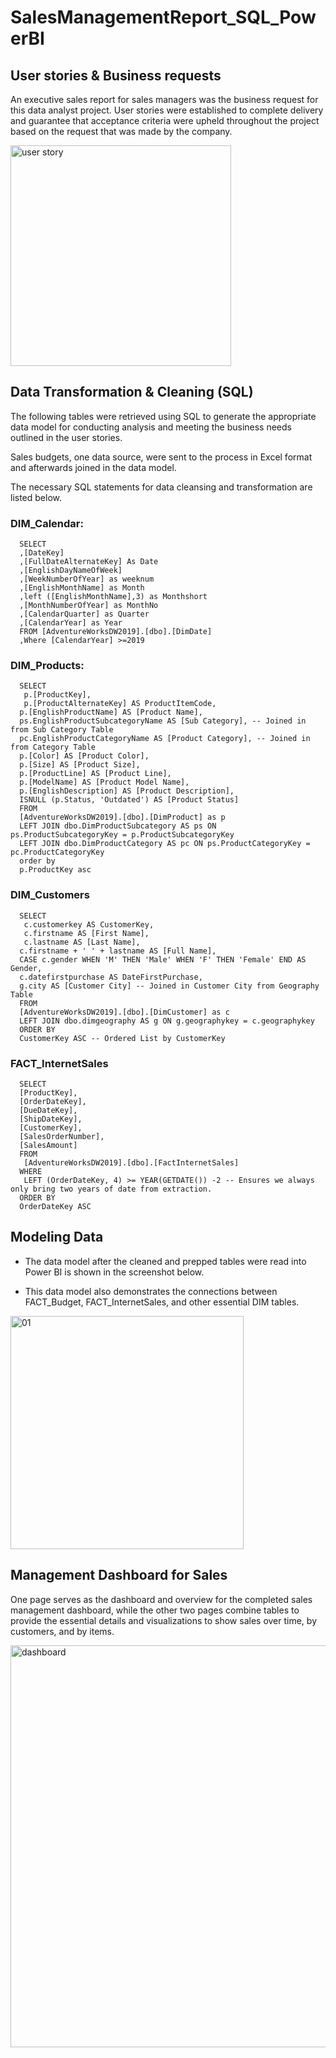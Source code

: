 # SalesManagementReport_SQL_PowerBI
## User stories & Business requests
An executive sales report for sales managers was the business request for this data analyst project. 
User stories were established to complete delivery and guarantee that acceptance criteria were upheld throughout the project based on the request that was made by the company.

<img width="353" alt="user story" src="https://github.com/maithithuyhau/SalesManagementReport_SQL_PowerBI/assets/93932176/0c1f3865-60fa-4586-acef-f61cfbb9058d">

## Data Transformation & Cleaning (SQL)
The following tables were retrieved using SQL to generate the appropriate data model for conducting analysis and meeting the business needs outlined in the user stories.

Sales budgets, one data source, were sent to the process in Excel format and afterwards joined in the data model.

The necessary SQL statements for data cleansing and transformation are listed below.

### DIM_Calendar:
      SELECT
      ,[DateKey]
      ,[FullDateAlternateKey] As Date
      ,[EnglishDayNameOfWeek]
      ,[WeekNumberOfYear] as weeknum
      ,[EnglishMonthName] as Month
      ,left ([EnglishMonthName],3) as Monthshort
      ,[MonthNumberOfYear] as MonthNo
      ,[CalendarQuarter] as Quarter
      ,[CalendarYear] as Year
      FROM [AdventureWorksDW2019].[dbo].[DimDate]
      ,Where [CalendarYear] >=2019
     
### DIM_Products:
      SELECT 
       p.[ProductKey], 
       p.[ProductAlternateKey] AS ProductItemCode, 
      p.[EnglishProductName] AS [Product Name], 
      ps.EnglishProductSubcategoryName AS [Sub Category], -- Joined in from Sub Category Table
      pc.EnglishProductCategoryName AS [Product Category], -- Joined in from Category Table
      p.[Color] AS [Product Color], 
      p.[Size] AS [Product Size], 
      p.[ProductLine] AS [Product Line], 
      p.[ModelName] AS [Product Model Name], 
      p.[EnglishDescription] AS [Product Description], 
      ISNULL (p.Status, 'Outdated') AS [Product Status] 
      FROM 
      [AdventureWorksDW2019].[dbo].[DimProduct] as p
      LEFT JOIN dbo.DimProductSubcategory AS ps ON ps.ProductSubcategoryKey = p.ProductSubcategoryKey 
      LEFT JOIN dbo.DimProductCategory AS pc ON ps.ProductCategoryKey = pc.ProductCategoryKey 
      order by 
      p.ProductKey asc
### DIM_Customers
      SELECT 
       c.customerkey AS CustomerKey, 
       c.firstname AS [First Name], 
       c.lastname AS [Last Name], 
      c.firstname + ' ' + lastname AS [Full Name], 
      CASE c.gender WHEN 'M' THEN 'Male' WHEN 'F' THEN 'Female' END AS Gender,
      c.datefirstpurchase AS DateFirstPurchase, 
      g.city AS [Customer City] -- Joined in Customer City from Geography Table
      FROM 
      [AdventureWorksDW2019].[dbo].[DimCustomer] as c
      LEFT JOIN dbo.dimgeography AS g ON g.geographykey = c.geographykey 
      ORDER BY 
      CustomerKey ASC -- Ordered List by CustomerKey
### FACT_InternetSales
      SELECT 
      [ProductKey], 
      [OrderDateKey], 
      [DueDateKey], 
      [ShipDateKey], 
      [CustomerKey], 
      [SalesOrderNumber], 
      [SalesAmount]
      FROM 
       [AdventureWorksDW2019].[dbo].[FactInternetSales]
      WHERE 
       LEFT (OrderDateKey, 4) >= YEAR(GETDATE()) -2 -- Ensures we always only bring two years of date from extraction.
      ORDER BY
      OrderDateKey ASC
## Modeling Data
- The data model after the cleaned and prepped tables were read into Power BI is shown in the screenshot below.

- This data model also demonstrates the connections between FACT_Budget, FACT_InternetSales, and other essential DIM tables.
<img width="373" alt="01" src="https://github.com/maithithuyhau/SalesManagementReport_SQL_PowerBI/assets/93932176/5a5954a6-16a4-4d27-8b7a-1327ad1bcd42">

## Management Dashboard for Sales
One page serves as the dashboard and overview for the completed sales management dashboard, while the other two pages combine tables to provide the essential details and visualizations to show sales over time, by customers, and by items.

<img width="643" alt="dashboard" src="https://github.com/maithithuyhau/SalesManagementReport_SQL_PowerBI/assets/93932176/cd6b4c9b-a45c-46ab-9bb8-b247896b832f">



